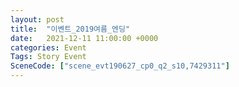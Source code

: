 ```yaml
---
layout: post
title:  "이벤트_2019여름_엔딩"
date:   2021-12-11 11:00:00 +0000
categories: Event
Tags: Story Event
SceneCode: ["scene_evt190627_cp0_q2_s10,7429311"]
---
```

